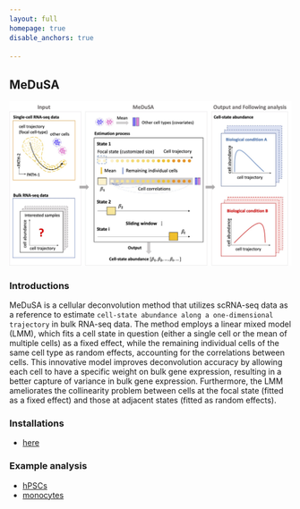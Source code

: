```yaml
---
layout: full
homepage: true
disable_anchors: true

---
```

## MeDuSA
![iDEA\_pipeline](Overview2.jpg)

### Introductions
MeDuSA is a cellular deconvolution method that utilizes scRNA-seq data as a reference to estimate `cell-state abundance along a one-dimensional trajectory` in bulk RNA-seq data. The method employs a linear mixed model (LMM), which fits a cell state in question (either a single cell or the mean of multiple cells) as a fixed effect, while the remaining individual cells of the same cell type as random effects, accounting for the correlations between cells. This innovative model improves deconvolution accuracy by allowing each cell to have a specific weight on bulk gene expression, resulting in a better capture of variance in bulk gene expression. Furthermore, the LMM ameliorates the collinearity problem between cells at the focal state (fitted as a fixed effect) and those at adjacent states (fitted as random effects). 


### Installations
* [here](https://leonsong1995.github.io/MeDuSA/documentation/02_installation.html)

### Example analysis
* [hPSCs](https://leonsong1995.github.io/MeDuSA/documentation/05_hPSC_Example.html)
* [monocytes](https://leonsong1995.github.io/MeDuSA/documentation/04_Mon_Example.html)

